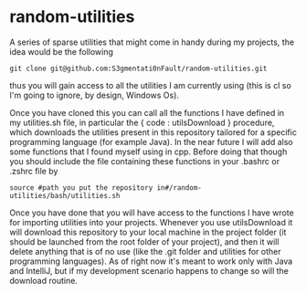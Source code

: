 # random-utilities
A series of sparse utilities that might come in handy during my projects, the idea would be the following
```
git clone git@github.com:S3gmentati0nFault/random-utilities.git
```
thus you will gain access to all the utilities I am currently using (this is cl so I'm going to ignore, by design, Windows Os).


Once you have cloned this you can call all the functions I have defined in my utilities.sh file, in particular the { code : utilsDownload } procedure, which 
downloads the utilities present in this repository tailored for a specific programming language (for example Java). In the near future I will add also some functions 
that I found myself using in cpp.
Before doing that though you should include the file containing these functions in your .bashrc or .zshrc file by
```
source #path you put the repository in#/random-utilities/bash/utilities.sh
```
Once you have done that you will have access to the functions I have wrote for importing utilities into your projects.
Whenever you use utilsDownload it will download this repository to your local machine in the project folder (it should be launched from the root folder of your project), and then
it will delete anything that is of no use (like the .git folder and utilities for other programming languages).
As of right now it's meant to work only with Java and IntelliJ, but if my development scenario happens to change so will the download routine.
